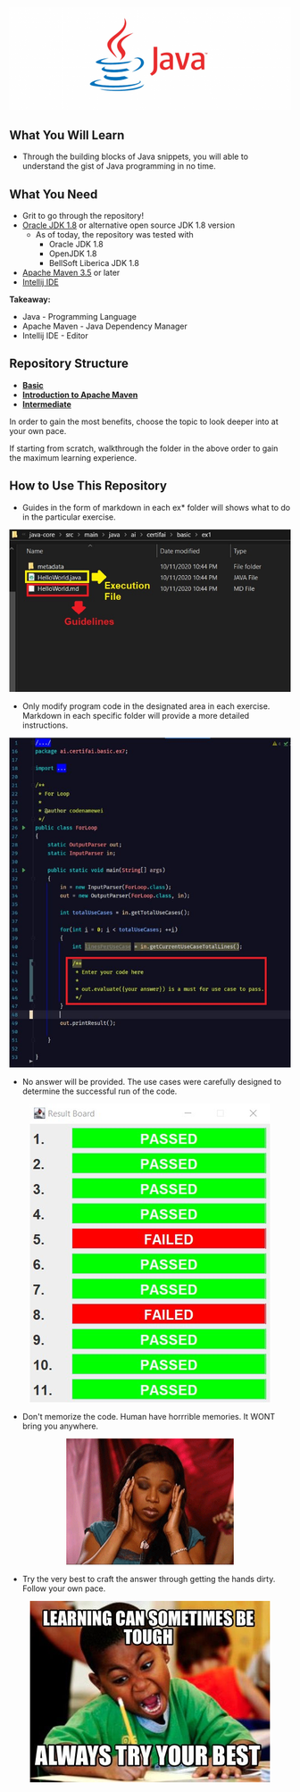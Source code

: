 <p align="center">
  <img src="java-core/src/main/java/ai/certifai/maven/metadata/java.png">
</p> 

## What You Will Learn
- Through the building blocks of Java snippets, you will able to understand the gist of Java programming in no time.

## What You Need 
- Grit to go through the repository!
- [Oracle JDK 1.8](https://www.oracle.com/java/technologies/javase/javase-jdk8-downloads.html) or alternative open source JDK 1.8 version
  - As of today, the repository was tested with 
    - Oracle JDK 1.8
    - OpenJDK 1.8 
    - BellSoft Liberica JDK 1.8
- [Apache Maven 3.5](https://maven.apache.org/download.cgi) or later
- [Intellij IDE](https://www.jetbrains.com/idea/download/)  

**Takeaway:**  
- Java - Programming Language
- Apache Maven - Java Dependency Manager
- Intellij IDE -  Editor


## Repository Structure

- [**Basic**](https://github.com/CertifaiAI/learn-java-the-certifai-way/tree/master/java-core/src/main/java/ai/certifai/basic)
- [**Introduction to Apache Maven**](https://github.com/CertifaiAI/learn-java-the-certifai-way/tree/master/java-core/src/main/java/ai/certifai/maven)
- [**Intermediate**](https://github.com/CertifaiAI/learn-java-the-certifai-way/tree/master/java-core/src/main/java/ai/certifai/intermediate)

In order to gain the most benefits, choose the topic to look deeper into at your own pace.  

If starting from scratch, walkthrough the folder in the above order to gain the maximum learning experience. 

## How to Use This Repository

- Guides in the form of markdown in each ex* folder will shows what to do in the particular exercise.
<p align="center">
  <img src="metadata/fileStructure.jpg">
</p> 

- Only modify program code in the designated area in each exercise. \
Markdown in each specific folder will provide a more detailed instructions. 

<p align="center">
  <img src="metadata/codeSample.JPG">
</p> 


- No answer will be provided. The use cases were carefully designed to determine the successful run of the code.
<p align="center">
  <img src="metadata/dashboard.jpg">
</p> 

- Don't memorize the code. Human have horrrible memories. It WONT bring you anywhere.

<p align="center">
  <img src="metadata/head.gif">
</p> 

- Try the very best to craft the answer through getting the hands dirty. Follow your own pace.  
<p align="center">
  <img src="metadata/try.jpg">
</p> 

